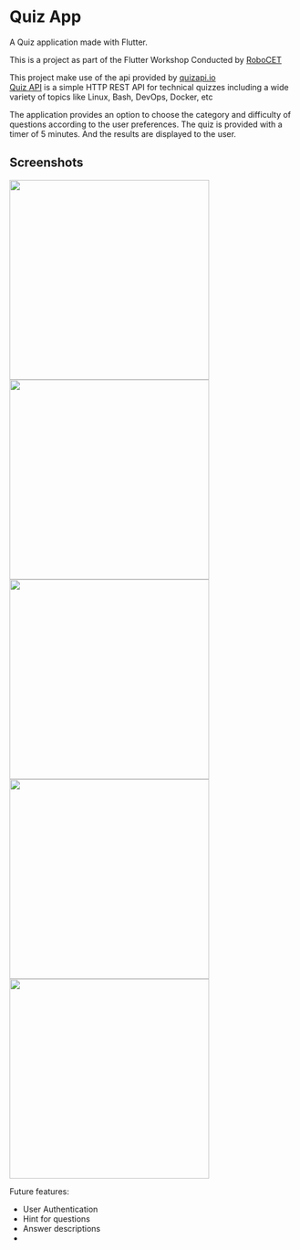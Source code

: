 # Quiz App

A Quiz application made with Flutter.


This is a project as part of the Flutter Workshop Conducted by [RoboCET]()


This project make use of the api provided by [quizapi.io](https://quizapi.io) <br>
[Quiz API](https://quizapi.io) is a simple HTTP REST API for technical quizzes including a wide variety of topics like Linux, Bash, DevOps, Docker, etc

The application provides an option to choose the category and difficulty of questions according to the user preferences.
The quiz is provided with a timer of 5 minutes.
And the results are displayed to the user.

## Screenshots
<img src="https://user-images.githubusercontent.com/42601162/150957101-d6dedeb9-4409-4659-8ef2-09a890d4c05d.jpg"  width="350" />    <img src="https://user-images.githubusercontent.com/42601162/150957119-928602b9-d062-42cf-a35d-bcb89628a193.jpg"  width="350" />
<img src="https://user-images.githubusercontent.com/42601162/150957108-769d125a-3f48-4e47-a00a-2c1be5eb0550.jpg"  width="350" />    <img src="https://user-images.githubusercontent.com/42601162/150957065-11d733f0-8ed4-4d23-9bd1-a838aaab669c.jpg"  width="350" /><img src="https://user-images.githubusercontent.com/42601162/150960259-f661d1fa-cb5a-4fd1-9e8a-2f32eaa9dc2d.jpg"  width="350" />

Future features:
- User Authentication
- Hint for questions 
- Answer descriptions
- 